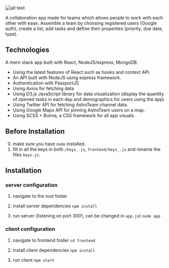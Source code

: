 ![alt text](https://raw.githubusercontent.com/moreroron/AstroTeam/1eec42b8c765de38edd6eee03b633e870c072cc8/cover.svg?raw=true)

A collaboration app made for teams which allows people to work with each other with ease. Assemble a team by choosing registered users (Google auth), create a list, add tasks and define their properties (priority, due date, type).


## Technologies
A mern stack app built with React, NodeJS/express, MongoDB.
- Using the latest features of React such as hooks and context API.
- An API built with NodeJS using express framework.
- Authentication with PassportJS
- Using Axios for fetching data
- Using D3.js JavaScript library for data visualization (display the quantity of opened tasks in each day and demographics for users using the app)
- Using Twitter API for fetching AstroTeam channel data.
- Using Google Maps API for pinning AstroTeam users on a map.
- Using SCSS + Bulma, a CSS framework for all app visuals.


## Before Installation

0. make sure you have `node` installed.
1. fill in all the keys in both `/keys_.js`, `frontend/keys_.js` and rename the files `keys.js`.

## Installation

### server configuration

1. navigate to the root folder

2. install server dependencies
   `npm install`

3. run server (listening on port 3001, can be changed in `app.js`)
   `node app`

### client configuration

1. navigate to frontend folder
   `cd frontend`

2. install client dependencies
   `npm install`

3. run client
   `npm start`
